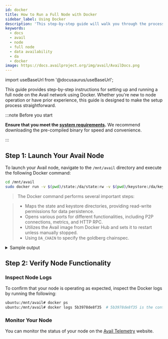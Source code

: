 ```yaml
---
id: docker
title: How to Run a Full Node with Docker
sidebar_label: Using Docker
description: 'This step-by-step guide will walk you through the process of setting up and running an Avail full node using Docker.'
keywords:
  - docs
  - avail
  - node
  - full node
  - data availability
  - da
  - docker
image: https://docs.availproject.org/img/avail/AvailDocs.png
---
```


import useBaseUrl from '@docusaurus/useBaseUrl';

This guide provides step-by-step instructions for setting up and running a full node on the Avail network using Docker. Whether you're new to node operation or have prior experience, this guide is designed to make the setup process straightforward.

:::note Before you start

**Ensure that you meet the [<ins>system requirements</ins>](/docs/operate/requirements.md).** We recommend downloading the pre-compiled binary for speed and convenience.

:::

## Step 1: Launch Your Avail Node

To launch your Avail node, navigate to the `/mnt/avail` directory and execute the following Docker command:

```bash
cd /mnt/avail
sudo docker run -v $(pwd)/state:/da/state:rw -v $(pwd)/keystore:/da/keystore:rw -e DA_CHAIN=goldberg -e DA_NAME=goldberg-docker-avail-Node -p 0.0.0.0:30333:30333 -p 9615:9615 -p 9944:9944 -d --restart unless-stopped availj/avail:v1.8.0.0
```

> The Docker command performs several important steps:

> - Maps the state and keystore directories, providing read-write permissions for data persistence.
> - Opens various ports for different functionalities, including P2P connections, metrics, and HTTP RPC.
> - Utilizes the Avail image from Docker Hub and sets it to restart unless manually stopped.
> - Using `DA_CHAIN` to specify the goldberg chainspec.

<details>
<summary>Sample output</summary>

You should see an output similar to the following:

```shell
2023-11-07 17:35:19 Avail Node
2023-11-07 17:35:19 ✌️  version 1.8.0-9c5f37b9230
2023-11-07 17:35:19 ❤️  by Anonymous, 2017-2023
2023-11-07 17:35:19 📋 Chain specification: Avail Goldberg Testnet
2023-11-07 17:35:19 🏷  Node name: fresh-fan-5502
2023-11-07 17:35:19 👤 Role: FULL
2023-11-07 17:35:19 💾 Database: RocksDb at /tmp/substrateCTFPb5/chains/avail_goldberg_testnet/db/full
2023-11-07 17:35:20 🔨 Initializing Genesis block/state (state: 0x6bc7…ec83, header-hash: 0x6f09…a7ae)
2023-11-07 17:35:20 👴 Loading GRANDPA authority set from genesis on what appears to be first startup.
2023-11-07 17:35:21 👶 Creating empty BABE epoch changes on what appears to be first startup.
2023-11-07 17:35:21 🏷  Local node identity is: 12D3KooWEEa9iNANi6PUeXGaDqTgTR9T5YcP3A69nwbT4VXnG5R1
2023-11-07 17:35:21 Prometheus metrics extended with avail metrics
2023-11-07 17:35:21 💻 Operating system: linux
2023-11-07 17:35:21 💻 CPU architecture: x86_64
2023-11-07 17:35:21 💻 Target environment: gnu
2023-11-07 17:35:21 💻 CPU: 13th Gen Intel(R) Core(TM) i7-13700K
2023-11-07 17:35:21 💻 CPU cores: 16
2023-11-07 17:35:21 💻 Memory: 31863MB
2023-11-07 17:35:21 💻 Kernel: 6.5.8-100.fc37.x86_64
2023-11-07 17:35:21 💻 Linux distribution: Fedora Linux 37 (Workstation Edition)
2023-11-07 17:35:21 💻 Virtual machine: no
2023-11-07 17:35:21 📦 Highest known block at #0
2023-11-07 17:35:21 〽️ Prometheus exporter started at 127.0.0.1:9615
2023-11-07 17:35:21 Running JSON-RPC server: addr=127.0.0.1:9944, allowed origins=["http://localhost:*", "http://127.0.0.1:*", "https://localhost:*", "https://127.0.0.1:*", "https://polkadot.js.org"]
2023-11-07 17:35:21 🏁 CPU score: 1.62 GiBs
2023-11-07 17:35:21 🏁 Memory score: 22.99 GiBs
2023-11-07 17:35:21 🏁 Disk score (seq. writes): 6.78 GiBs
2023-11-07 17:35:21 🏁 Disk score (rand. writes): 2.67 GiBs
2023-11-07 17:35:21 🔍 Discovered new external address for our node: /ip4/176.61.156.176/tcp/30333/ws/p2p/12D3KooWEEa9iNANi6PUeXGaDqTgTR9T5YcP3A69nwbT4VXnG5R1
```

</details>

## Step 2: Verify Node Functionality

### Inspect Node Logs

To confirm that your node is operating as expected, inspect the Docker logs by running the following:

```bash
ubuntu:/mnt/avail# docker ps
ubuntu:/mnt/avail# docker logs 5b3978de8f35  # 5b3978de8f35 is the container id
```

### Monitor Your Node

You can monitor the status of your node on the [<ins>Avail Telemetry</ins>](http://telemetry.avail.tools/) website.
